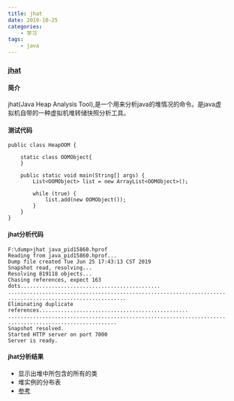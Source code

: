 ```yaml
---
title: jhat
date: 2019-10-25
categories:
    - 学习
tags:
    - java
---
```


### [jhat](https://www.jianshu.com/p/2c5ba79d8889)
#### 简介
jhat(Java Heap Analysis Tool),是一个用来分析java的堆情况的命令。是java虚拟机自带的一种虚拟机堆转储快照分析工具。

#### 测试代码
```
public class HeapOOM {

    static class OOMObject{
    }

    public static void main(String[] args) {
        List<OOMObject> list = new ArrayList<OOMObject>();

        while (true) {
            list.add(new OOMObject());
        }
    }
}
```

#### jhat分析代码
```
F:\dump>jhat java_pid15860.hprof
Reading from java_pid15860.hprof...
Dump file created Tue Jun 25 17:43:13 CST 2019
Snapshot read, resolving...
Resolving 819118 objects...
Chasing references, expect 163 dots.............................................
................................................................................
......................................
Eliminating duplicate references................................................
................................................................................
...................................
Snapshot resolved.
Started HTTP server on port 7000
Server is ready.
```

#### jhat分析结果
* 显示出堆中所包含的所有的类
* 堆实例的分布表
* [参考](https://www.cnblogs.com/baihuitestsoftware/articles/6406271.html)